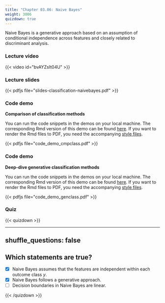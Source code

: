 ```yaml
---
title: "Chapter 03.06: Naive Bayes"
weight: 3006
quizdown: true
---
```

Naive Bayes is a generative approach based on an assumption of conditional independence across features and closely related to discriminant analysis.

<!--more-->

### Lecture video 

{{< video id="bvAYZsIt04U" >}}

### Lecture slides

{{< pdfjs file="slides-classification-naivebayes.pdf" >}}

### Code demo

**Comparison of classification methods**

You can run the code snippets in the demos on your local machine. The corresponding Rmd version of this demo can be found [here](https://github.com/compstat-lmu/lecture_i2ml/blob/master/code-demos/code_demo_cmpclass.Rmd). If you want to render the Rmd files to PDF, you need the accompanying [style files](https://github.com/compstat-lmu/lecture_i2ml/tree/master/style). 

{{< pdfjs file="code_demo_cmpclass.pdf" >}}

### Code demo

**Deep-dive generative classification methods**

You can run the code snippets in the demos on your local machine. The corresponding Rmd version of this demo can be found [here](https://github.com/compstat-lmu/lecture_i2ml/blob/master/code-demos/code_demo_genclass.Rmd). If you want to render the Rmd files to PDF, you need the accompanying [style files](https://github.com/compstat-lmu/lecture_i2ml/tree/master/style). 

{{< pdfjs file="code_demo_genclass.pdf" >}}

### Quiz

{{< quizdown >}}

---
shuffle_questions: false
---

## Which statements are true? 

- [x] Naive Bayes assumes that the features are independent within each outcome class $y$.
- [x] Naive Bayes follows a generative approach.
- [ ] Decision boundaries in Naive Bayes are linear. 

{{< /quizdown >}}